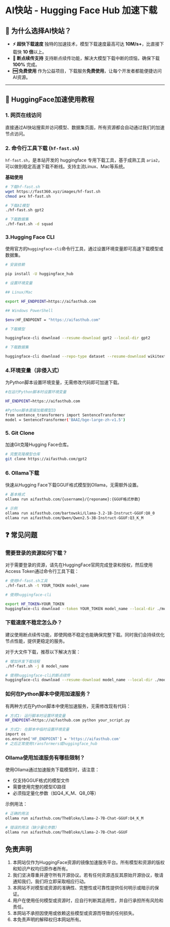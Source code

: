 # AI快站 - Hugging Face Hub 加速下载

## 🚀 为什么选择AI快站？

* **⚡️ 超快下载速度**
  独特的加速技术，模型下载速度最高可达 **10M/s+**，比直接下载快 **10 倍**以上。
* **🔄 断点续传支持**
  支持断点续传功能，解决大模型下载中断的烦恼，确保下载 **100%** 完成。
* **🆓 免费使用**
  作为公益项目，下载服务**免费使用**，让每个开发者都能便捷访问AI资源。

---

## 📖 HuggingFace加速使用教程

### 1. 网页在线访问

直接通过AI快站搜索并访问模型、数据集页面，所有资源都会自动通过我们的加速节点访问。

### 2. 命令行工具下载 (`hf-fast.sh`)

`hf-fast.sh`，是本站开发的 huggingface 专用下载工具，基于成熟工具 `aria2`，可以做到稳定高速下载不断线。支持主流Linux、Mac等系统。

**基础使用**

```bash
# 下载hf-fast.sh
wget https://fast360.xyz/images/hf-fast.sh
chmod a+x hf-fast.sh

# 下载AI模型
./hf-fast.sh gpt2

# 下载数据集
./hf-fast.sh -d squad
```

### 3.Hugging Face CLI

使用官方的`huggingface-cli`命令行工具，通过设置环境变量即可高速下载模型或数据集。

```bash
# 安装依赖

pip install -U huggingface_hub

# 设置环境变量

## Linux/Mac

export HF_ENDPOINT=https://aifasthub.com

## Windows PowerShell

$env:HF_ENDPOINT = "https://aifasthub.com"

# 下载模型

huggingface-cli download --resume-download gpt2 --local-dir gpt2

# 下载数据集

huggingface-cli download --repo-type dataset --resume-download wikitext --local-dir wikitext
```

### 4.环境变量（非侵入式）

为Python脚本设置环境变量，无需修改代码即可加速下载。

```bash
#在运行Python脚本时设置环境变量

HF_ENDPOINT=https://aifasthub.com

#Python脚本直接加载模型ID
from sentence_transformers import SentenceTransformer
model = SentenceTransformer('BAAI/bge-large-zh-v1.5')
```

### 5. Git Clone

加速Git克隆Hugging Face仓库。

```bash
# 完整克隆模型仓库
git clone https://aifasthub.com/gpt2
```

### 6. Ollama下载

快速从Hugging Face下载GGUF格式模型到Ollama，无需额外设置。

```bash
# 基本格式
ollama run aifasthub.com/{username}/{reponame}:{GGUF格式参数}

# 示例
ollama run aifasthub.com/bartowski/Llama-3.2-1B-Instruct-GGUF:Q8_0
ollama run aifasthub.com/Qwen/Qwen2.5-3B-Instruct-GGUF:Q3_K_M
```

## ❓ 常见问题

### 需要登录的资源如何下载？

对于需要登录的资源，请先在HuggingFace官网完成登录和授权，然后使用Access Token通过命令行工具下载：

```bash
# 使用hf-fast.sh工具
./hf-fast.sh -t YOUR_TOKEN model_name

# 使用huggingface-cli

export HF_TOKEN=YOUR_TOKEN
huggingface-cli download --token YOUR_TOKEN model_name --local-dir ./model_name
```

### 下载速度不稳定怎么办？

建议使用断点续传功能，即使网络不稳定也能确保完整下载。同时我们会持续优化节点性能，提供更稳定的服务。

对于大文件下载，推荐以下解决方案：

```bash
# 增加并发下载线程
./hf-fast.sh -j 8 model_name

# 使用huggingface-cli的断点续传
huggingface-cli download --resume-download model_name --local-dir ./model_name
```

### 如何在Python脚本中使用加速服务？

有两种方式在Python脚本中使用加速服务，无需修改现有代码：

```bash
# 方式1: 运行脚本时设置环境变量
HF_ENDPOINT=https://aifasthub.com python your_script.py

# 方式2: 在脚本中临时设置环境变量
import os
os.environ['HF_ENDPOINT'] = 'https://aifasthub.com'
# 之后正常使用transformers或huggingface_hub
```

### Ollama使用加速服务有哪些限制？

使用Ollama通过加速服务下载模型时，请注意：

* 仅支持GGUF格式的模型文件
* 需要使用完整的模型ID路径
* 必须指定量化参数（如Q4\_K\_M、Q8\_0等）

示例用法：

```bash
# 正确的用法
ollama run aifasthub.com/TheBloke/Llama-2-7B-Chat-GGUF:Q4_K_M

# 错误的用法（缺少量化参数）
ollama run aifasthub.com/TheBloke/Llama-2-7B-Chat-GGUF
```






## 免责声明
1. 本网站仅作为HuggingFace资源的镜像加速服务平台。所有模型和资源的版权和知识产权均归原作者所有。
2. 我们坚决尊重并遵守所有开源协议。若有任何资源违反其原始开源协议，敬请通知我们，我们将立即采取相应行动。
3. 本网站不对模型或资源的准确性、完整性或可靠性提供任何明示或暗示的保证。
4. 用户在使用任何模型或资源时，应自行判断其适用性，并自行承担所有风险和责任。
5. 本网站不承担因使用或依赖这些模型或资源而导致的任何损失。
6. 本免责声明的解释权归本网站所有。

